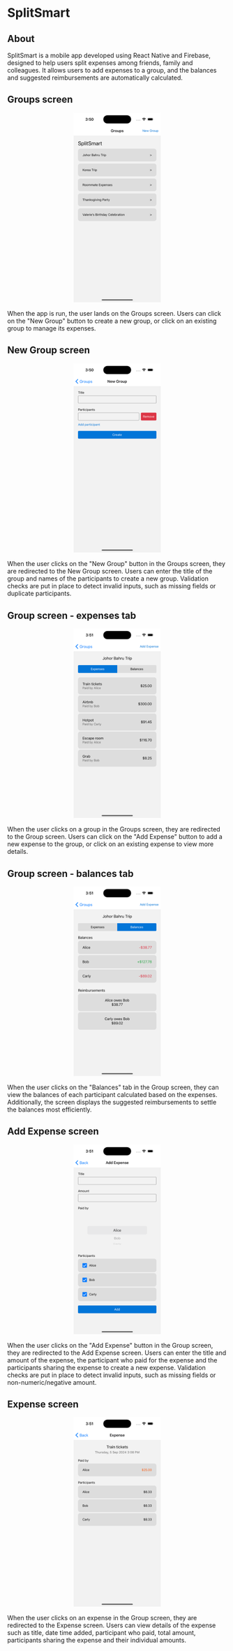 # SplitSmart

## About

SplitSmart is a mobile app developed using React Native and Firebase, designed to help users split expenses among friends, family and colleagues. It allows users to add expenses to a group, and the balances and suggested reimbursements are automatically calculated.

## Groups screen

<div style="text-align: center;">
    <img src="groups-screen.png" width="200" />
</div>

When the app is run, the user lands on the Groups screen. Users can click on the "New Group" button to create a new group, or click on an existing group to manage its expenses.

## New Group screen

<div style="text-align: center;">
    <img src="new-group-screen.png" width="200" />
</div>

When the user clicks on the "New Group" button in the Groups screen, they are redirected to the New Group screen. Users can enter the title of the group and names of the participants to create a new group. Validation checks are put in place to detect invalid inputs, such as missing fields or duplicate participants.

## Group screen - expenses tab

<div style="text-align: center;">
    <img src="group-screen-expenses.png" width="200" />
</div>

When the user clicks on a group in the Groups screen, they are redirected to the Group screen. Users can click on the "Add Expense" button to add a new expense to the group, or click on an existing expense to view more details.

## Group screen - balances tab

<div style="text-align: center;">
    <img src="group-screen-balances.png" width="200" />
</div>

When the user clicks on the "Balances" tab in the Group screen, they can view the balances of each participant calculated based on the expenses. Additionally, the screen displays the suggested reimbursements to settle the balances most efficiently.

## Add Expense screen

<div style="text-align: center;">
    <img src="add-expense-screen.png" width="200" />
</div>

When the user clicks on the "Add Expense" button in the Group screen, they are redirected to the Add Expense screen. Users can enter the title and amount of the expense, the participant who paid for the expense and the participants sharing the expense to create a new expense. Validation checks are put in place to detect invalid inputs, such as missing fields or non-numeric/negative amount.

## Expense screen

<div style="text-align: center;">
    <img src="expense-screen.png" width="200" />
</div>

When the user clicks on an expense in the Group screen, they are redirected to the Expense screen. Users can view details of the expense such as title, date time added, participant who paid, total amount, participants sharing the expense and their individual amounts.
